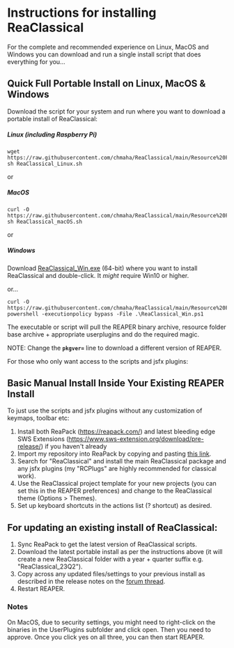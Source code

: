 # Instructions for installing ReaClassical

For the complete and recommended experience on Linux, MacOS and Windows you can download and run a single install script that does everything for you...

## Quick Full Portable Install on Linux, MacOS & Windows

Download the script for your system and run where you want to download a portable install of ReaClassical:
##### Linux (including Raspberry Pi)
```
wget https://raw.githubusercontent.com/chmaha/ReaClassical/main/Resource%20Folders/ReaClassical_Linux.sh
sh ReaClassical_Linux.sh
```
or
##### MacOS
``` 
curl -O https://raw.githubusercontent.com/chmaha/ReaClassical/main/Resource%20Folders/ReaClassical_macOS.sh
sh ReaClassical_macOS.sh
```
or
##### Windows
Download [ReaClassical_Win.exe](https://raw.githubusercontent.com/chmaha/ReaClassical/main/Resource%20Folders/ReaClassical_Win.exe) (64-bit) where you want to install ReaClassical and double-click. It *might* require Win10 or higher.

or...

```
curl -O https://raw.githubusercontent.com/chmaha/ReaClassical/main/Resource%20Folders/ReaClassical_Win.ps1
powershell -executionpolicy bypass -File .\ReaClassical_Win.ps1
```

The executable or script will pull the REAPER binary archive, resource folder base archive + appropriate userplugins and do the required magic.

NOTE: Change the **`pkgver=`** line to download a different version of REAPER.

For those who only want access to the scripts and jsfx plugins:

## Basic Manual Install Inside Your Existing REAPER Install

To just use the scripts and jsfx plugins without any customization of keymaps, toolbar etc:
1. Install both ReaPack (https://reapack.com/) and latest bleeding edge SWS Extensions (https://www.sws-extension.org/download/pre-release/) if you haven't already
2. Import my repository into ReaPack by copying and pasting [this link](https://github.com/chmaha/ReaClassical/raw/main/index.xml). 
3. Search for "ReaClassical" and install the main ReaClassical package and any jsfx plugins (my "RCPlugs" are highly recommended for classical work). 
4. Use the ReaClassical project template for your new projects (you can set this in the REAPER preferences) and change to the ReaClassical theme (Options > Themes).
5. Set up keyboard shortcuts in the actions list (? shortcut) as desired.

## For updating an existing install of ReaClassical:

1. Sync ReaPack to get the latest version of ReaClassical scripts.
2. Download the latest portable install as per the instructions above (it will create a new ReaClassical folder with a year + quarter suffix e.g. "ReaClassical_23Q2").
3. Copy across any updated files/settings to your previous install as described in the release notes on the [forum thread](https://forum.cockos.com/showthread.php?t=265145).
4. Restart REAPER.

### Notes

On MacOS, due to security settings, you might need to right-click on the binaries in the UserPlugins subfolder and click open. Then you need to approve. Once you click yes on all three, you can then start REAPER.



